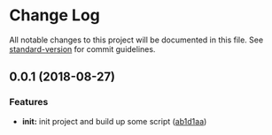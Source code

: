 # Change Log

All notable changes to this project will be documented in this file. See [standard-version](https://github.com/conventional-changelog/standard-version) for commit guidelines.

<a name="0.0.1"></a>
## 0.0.1 (2018-08-27)


### Features

* **init:** init project and build up some script ([ab1d1aa](https://github.com/jasonChen1982/tofu.shaderprimer/commit/ab1d1aa))
